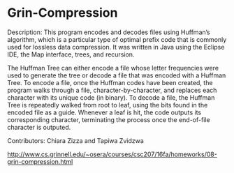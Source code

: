 # Grin-Compression

Description: This program encodes and decodes files using Huffman’s algorithm, which is a particular type of optimal prefix code that is commonly used for lossless data compression. It was written in Java using the Eclipse IDE, the Map interface, trees, and recursion.

The Huffman Tree can either encode a file whose letter frequencies were used to generate the tree or decode a file that was encoded with a Huffman Tree. To encode a file, once the Huffman codes have been created, the program walks through a file, character-by-character, and replaces each character with its unique code (in binary). To decode a file, the Huffman Tree is repeatedly walked from root to leaf, using the bits found in the encoded file as a guide. Whenever a leaf is hit, the code outputs its corresponding character, terminating the process once the end-of-file character is outputed.

Contributors: Chiara Zizza and Tapiwa Zvidzwa

http://www.cs.grinnell.edu/~osera/courses/csc207/16fa/homeworks/08-grin-compression.html
